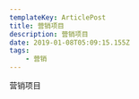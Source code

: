 ```yaml
---
templateKey: ArticlePost
title: 营销项目
description: 营销项目
date: 2019-01-08T05:09:15.155Z
tags:
    - 营销
---
```


营销项目
